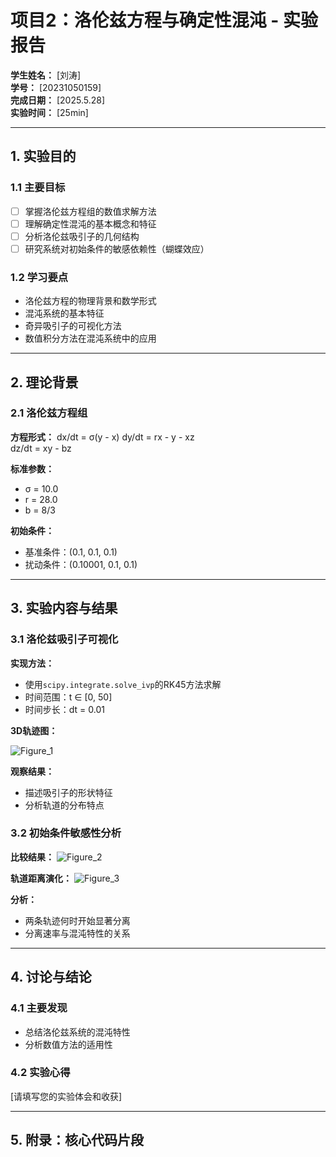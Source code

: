 # 项目2：洛伦兹方程与确定性混沌 - 实验报告

**学生姓名：** [刘涛]  
**学号：** [20231050159]  
**完成日期：** [2025.5.28]  
**实验时间：** [25min]

---

## 1. 实验目的

### 1.1 主要目标
- [ ] 掌握洛伦兹方程组的数值求解方法
- [ ] 理解确定性混沌的基本概念和特征
- [ ] 分析洛伦兹吸引子的几何结构
- [ ] 研究系统对初始条件的敏感依赖性（蝴蝶效应）

### 1.2 学习要点
- 洛伦兹方程的物理背景和数学形式
- 混沌系统的基本特征
- 奇异吸引子的可视化方法
- 数值积分方法在混沌系统中的应用

---

## 2. 理论背景

### 2.1 洛伦兹方程组

**方程形式：**
dx/dt = σ(y - x)
dy/dt = rx - y - xz  
dz/dt = xy - bz


**标准参数：**
- σ = 10.0
- r = 28.0
- b = 8/3

**初始条件：**
- 基准条件：(0.1, 0.1, 0.1)
- 扰动条件：(0.10001, 0.1, 0.1)

---

## 3. 实验内容与结果

### 3.1 洛伦兹吸引子可视化

**实现方法：**
- 使用`scipy.integrate.solve_ivp`的RK45方法求解
- 时间范围：t ∈ [0, 50]
- 时间步长：dt = 0.01

**3D轨迹图：**

![Figure_1](https://github.com/user-attachments/assets/4b648b8c-3781-4e8f-8fc5-1dc9386d53d2)

**观察结果：**
- 描述吸引子的形状特征
- 分析轨道的分布特点

### 3.2 初始条件敏感性分析

**比较结果：**
![Figure_2](https://github.com/user-attachments/assets/30fb8e78-e7ba-4ec9-a1b2-ddb5ca71afc3)


**轨道距离演化：**
![Figure_3](https://github.com/user-attachments/assets/a9468613-3450-4bb2-8480-86b7f9750145)


**分析：**
- 两条轨迹何时开始显著分离
- 分离速率与混沌特性的关系

---

## 4. 讨论与结论

### 4.1 主要发现
- 总结洛伦兹系统的混沌特性
- 分析数值方法的适用性

### 4.2 实验心得
[请填写您的实验体会和收获]

---

## 5. 附录：核心代码片段

```python
```
